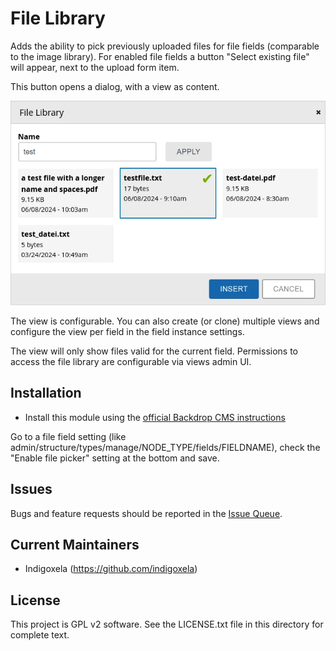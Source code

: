# File Library

Adds the ability to pick previously uploaded files for file fields (comparable
to the image library). For enabled file fields a button "Select
existing file" will appear, next to the upload form item.

This button opens a dialog, with a view as content.

![Screenshot of the dialog with a file selected](https://raw.githubusercontent.com/backdrop-contrib/file_library/1.x-1.x/screenshots/file-library-dialog.webp)

The view is configurable. You can also create (or clone) multiple views and
configure the view per field in the field instance settings.

The view will only show files valid for the current field. Permissions to
access the file library are configurable via views admin UI.

## Installation

- Install this module using the
  [official Backdrop CMS instructions](https://docs.backdropcms.org/documentation/extend-with-modules)

Go to a file field setting (like admin/structure/types/manage/NODE_TYPE/fields/FIELDNAME),
check the "Enable file picker" setting at the bottom and save.

## Issues

Bugs and feature requests should be reported in the
[Issue Queue](https://github.com/backdrop-contrib/file_library/issues).

## Current Maintainers

- Indigoxela (https://github.com/indigoxela)

## License

This project is GPL v2 software. See the LICENSE.txt file in this directory for complete text.
